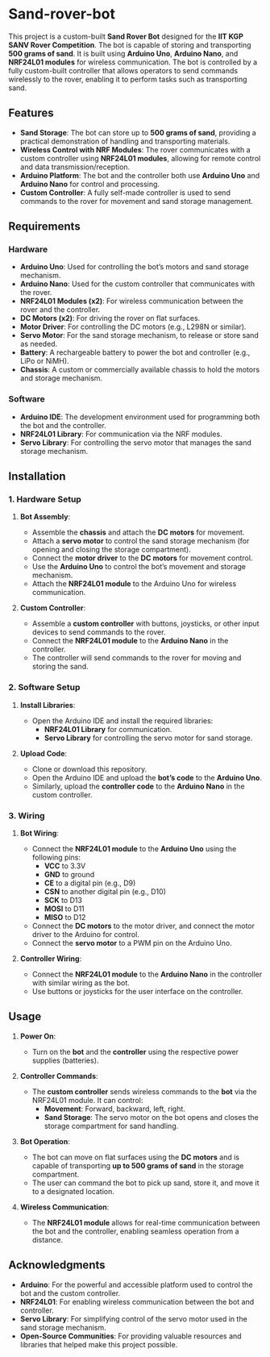 # Sand-rover-bot

This project is a custom-built **Sand Rover Bot** designed for the **IIT KGP SANV Rover Competition**. The bot is capable of storing and transporting **500 grams of sand**. It is built using **Arduino Uno**, **Arduino Nano**, and **NRF24L01 modules** for wireless communication. The bot is controlled by a fully custom-built controller that allows operators to send commands wirelessly to the rover, enabling it to perform tasks such as transporting sand.

## Features

- **Sand Storage**: The bot can store up to **500 grams of sand**, providing a practical demonstration of handling and transporting materials.
- **Wireless Control with NRF Modules**: The rover communicates with a custom controller using **NRF24L01 modules**, allowing for remote control and data transmission/reception.
- **Arduino Platform**: The bot and the controller both use **Arduino Uno** and **Arduino Nano** for control and processing.
- **Custom Controller**: A fully self-made controller is used to send commands to the rover for movement and sand storage management.

## Requirements

### Hardware

- **Arduino Uno**: Used for controlling the bot’s motors and sand storage mechanism.
- **Arduino Nano**: Used for the custom controller that communicates with the rover.
- **NRF24L01 Modules (x2)**: For wireless communication between the rover and the controller.
- **DC Motors (x2)**: For driving the rover on flat surfaces.
- **Motor Driver**: For controlling the DC motors (e.g., L298N or similar).
- **Servo Motor**: For the sand storage mechanism, to release or store sand as needed.
- **Battery**: A rechargeable battery to power the bot and controller (e.g., LiPo or NiMH).
- **Chassis**: A custom or commercially available chassis to hold the motors and storage mechanism.

### Software

- **Arduino IDE**: The development environment used for programming both the bot and the controller.
- **NRF24L01 Library**: For communication via the NRF modules.
- **Servo Library**: For controlling the servo motor that manages the sand storage mechanism.

## Installation

### 1. Hardware Setup

1. **Bot Assembly**:
   - Assemble the **chassis** and attach the **DC motors** for movement.
   - Attach a **servo motor** to control the sand storage mechanism (for opening and closing the storage compartment).
   - Connect the **motor driver** to the **DC motors** for movement control.
   - Use the **Arduino Uno** to control the bot’s movement and storage mechanism.
   - Attach the **NRF24L01 module** to the Arduino Uno for wireless communication.

2. **Custom Controller**:
   - Assemble a **custom controller** with buttons, joysticks, or other input devices to send commands to the rover.
   - Connect the **NRF24L01 module** to the **Arduino Nano** in the controller.
   - The controller will send commands to the rover for moving and storing the sand.

### 2. Software Setup

1. **Install Libraries**:
   - Open the Arduino IDE and install the required libraries:
     - **NRF24L01 Library** for communication.
     - **Servo Library** for controlling the servo motor for sand storage.

2. **Upload Code**:
   - Clone or download this repository.
   - Open the Arduino IDE and upload the **bot’s code** to the **Arduino Uno**.
   - Similarly, upload the **controller code** to the **Arduino Nano** in the custom controller.

### 3. Wiring

1. **Bot Wiring**:
   - Connect the **NRF24L01 module** to the **Arduino Uno** using the following pins:
     - **VCC** to 3.3V
     - **GND** to ground
     - **CE** to a digital pin (e.g., D9)
     - **CSN** to another digital pin (e.g., D10)
     - **SCK** to D13
     - **MOSI** to D11
     - **MISO** to D12
   - Connect the **DC motors** to the motor driver, and connect the motor driver to the Arduino for control.
   - Connect the **servo motor** to a PWM pin on the Arduino Uno.

2. **Controller Wiring**:
   - Connect the **NRF24L01 module** to the **Arduino Nano** in the controller with similar wiring as the bot.
   - Use buttons or joysticks for the user interface on the controller.

## Usage

1. **Power On**:
   - Turn on the **bot** and the **controller** using the respective power supplies (batteries).
   
2. **Controller Commands**:
   - The **custom controller** sends wireless commands to the **bot** via the NRF24L01 module. It can control:
     - **Movement**: Forward, backward, left, right.
     - **Sand Storage**: The servo motor on the bot opens and closes the storage compartment for sand handling.

3. **Bot Operation**:
   - The bot can move on flat surfaces using the **DC motors** and is capable of transporting **up to 500 grams of sand** in the storage compartment.
   - The user can command the bot to pick up sand, store it, and move it to a designated location.

4. **Wireless Communication**:
   - The **NRF24L01 module** allows for real-time communication between the bot and the controller, enabling seamless operation from a distance.

## Acknowledgments

- **Arduino**: For the powerful and accessible platform used to control the bot and the custom controller.
- **NRF24L01**: For enabling wireless communication between the bot and controller.
- **Servo Library**: For simplifying control of the servo motor used in the sand storage mechanism.
- **Open-Source Communities**: For providing valuable resources and libraries that helped make this project possible.

